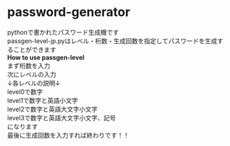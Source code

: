 # password-generator
pythonで書かれたパスワード生成機です  
passgen-level-jp.pyはレベル・桁数・生成回数を指定してパスワードを生成することができます  
**How to use passgen-level**  
まず桁数を入力  
次にレベルの入力  
↓各レベルの説明↓  
level0で数字  
level1で数字と英語小文字  
level2で数字と英語大文字小文字  
level3で数字と英語大文字小文字、記号  
になります  
最後に生成回数を入力すれば終わりです！！
